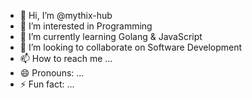 - 👋 Hi, I’m @mythix-hub
- 👀 I’m interested in Programming
- 🌱 I’m currently learning Golang & JavaScript
- 💞️ I’m looking to collaborate on Software Development
- 📫 How to reach me ...
- 😄 Pronouns: ...
- ⚡ Fun fact: ...

<!---
mythix-hub/mythix-hub is a ✨ special ✨ repository because its `README.md` (this file) appears on your GitHub profile.
You can click the Preview link to take a look at your changes.
--->
